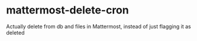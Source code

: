 # mattermost-delete-cron
Actually delete from db and files in Mattermost, instead of just flagging it as deleted
